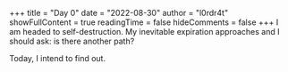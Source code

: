 +++
title = "Day 0"
date = "2022-08-30"
author = "l0rdr4t"
showFullContent = true
readingTime = false
hideComments = false
+++
I am headed to self-destruction. My inevitable expiration approaches and I should ask: is there another path?

Today, I intend to find out.
